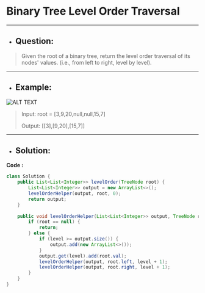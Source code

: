 # Binary Tree Level Order Traversal
---
- ## Question:
>Given the root of a binary tree, return the level order traversal of its nodes' values. (i.e., from left to right, level by level).
---
- ## Example:
![ALT TEXT](https://assets.leetcode.com/uploads/2021/02/19/tree1.jpg)
>Input: root = [3,9,20,null,null,15,7]
>
>Output: [[3],[9,20],[15,7]]
---
- ## Solution:
**Code :**
```java
class Solution {
    public List<List<Integer>> levelOrder(TreeNode root) {
		List<List<Integer>> output = new ArrayList<>();
		levelOrderHelper(output, root, 0);
		return output;
	}
	
	public void levelOrderHelper(List<List<Integer>> output, TreeNode root, int level) {
		if (root == null) {
            return;
        } else {
            if (level >= output.size()) {
                output.add(new ArrayList<>());
            }   
            output.get(level).add(root.val);
            levelOrderHelper(output, root.left, level + 1);
            levelOrderHelper(output, root.right, level + 1);
        }
	}
}
